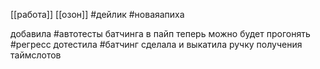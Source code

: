 [[работа]] [[озон]] #дейлик  #новаяапиха 

добавила #автотесты батчинга в пайп теперь можно будет прогонять #регресс 
дотестила #батчинг 
сделала  и выкатила ручку получения таймслотов